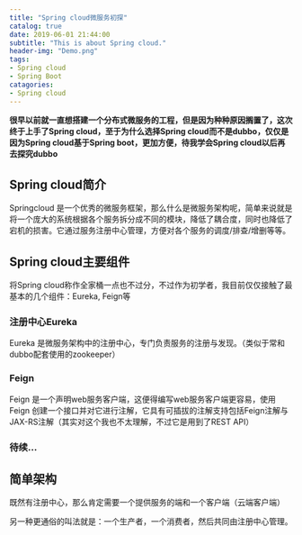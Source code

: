 ```yaml
---
title: "Spring cloud微服务初探"
catalog: true
date: 2019-06-01 21:44:00
subtitle: "This is about Spring cloud."
header-img: "Demo.png"
tags:
- Spring cloud
- Spring Boot
catagories:
- Spring cloud
---
```


**很早以前就一直想搭建一个分布式微服务的工程，但是因为种种原因搁置了，这次终于上手了Spring cloud，至于为什么选择Spring cloud而不是dubbo，仅仅是因为Spring cloud基于Spring boot，更加方便，待我学会Spring cloud以后再去探究dubbo**



## Spring cloud简介

Springcloud 是一个优秀的微服务框架，那么什么是微服务架构呢，简单来说就是将一个庞大的系统根据各个服务拆分成不同的模块，降低了耦合度，同时也降低了宕机的损害。它通过服务注册中心管理，方便对各个服务的调度/排查/增删等等。



## Spring cloud主要组件

将Spring cloud称作全家桶一点也不过分，不过作为初学者，我目前仅仅接触了最基本的几个组件：Eureka, Feign等

### 注册中心Eureka

Eureka 是微服务架构中的注册中心，专门负责服务的注册与发现。（类似于常和dubbo配套使用的zookeeper）

### Feign

Feign 是一个声明web服务客户端，这便得编写web服务客户端更容易，使用Feign 创建一个接口并对它进行注解，它具有可插拔的注解支持包括Feign注解与JAX-RS注解（其实对这个我也不太理解，不过它是用到了REST API）

### 待续...



## 简单架构

既然有注册中心，那么肯定需要一个提供服务的端和一个客户端（云端客户端）

另一种更通俗的叫法就是：一个生产者，一个消费者，然后共同由注册中心管理。







